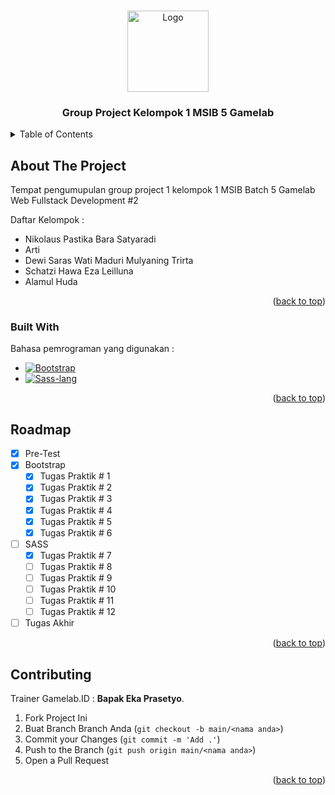 <a name="readme-top"></a>

<br />
<div align="center">
  <a href="https://www.gamelab.id/">
    <img src="https://media.discordapp.net/attachments/761117235183091712/1153584415532916756/image.png?width=828&height=220" alt="Logo" width = "130px">
  </a>
  <h3 align="center">Group Project Kelompok 1 MSIB 5 Gamelab</h3>
</div>

<!-- TABLE OF CONTENTS -->
<details>
  <summary>Table of Contents</summary>
  <ol>
    <li>
      <a href="#about-the-project">About The Project</a>
      <ul>
        <li><a href="#built-with">Built With</a></li>
      </ul>
    </li>
    <li><a href="#roadmap">Roadmap</a></li>
    <li><a href="#contributing">Contributing</a></li>
  </ol>
</details>



<!-- ABOUT THE PROJECT -->
## About The Project
Tempat pengumupulan group project 1 kelompok 1 MSIB Batch 5 Gamelab Web Fullstack Development #2

Daftar Kelompok :
* Nikolaus Pastika Bara Satyaradi
* Arti
* Dewi Saras Wati Maduri Mulyaning Trirta
* Schatzi Hawa Eza Leilluna
* Alamul Huda
<p align="right">(<a href="#readme-top">back to top</a>)</p>

### Built With

Bahasa pemrograman yang digunakan : 

* [![Bootstrap][Bootstrap.com]][Bootstrap-url]
* [![Sass-lang][Sass-lang.com]][Sass-url]

<p align="right">(<a href="#readme-top">back to top</a>)</p>

<!-- ROADMAP -->
## Roadmap

- [x] Pre-Test
- [x] Bootstrap
    - [x] Tugas Praktik # 1
    - [x] Tugas Praktik # 2
    - [x] Tugas Praktik # 3
    - [x] Tugas Praktik # 4
    - [x] Tugas Praktik # 5
    - [x] Tugas Praktik # 6
- [ ] SASS
    - [x] Tugas Praktik # 7
    - [ ] Tugas Praktik # 8
    - [ ] Tugas Praktik # 9
    - [ ] Tugas Praktik # 10
    - [ ] Tugas Praktik # 11
    - [ ] Tugas Praktik # 12
- [ ] Tugas Akhir
<p align="right">(<a href="#readme-top">back to top</a>)</p>



<!-- CONTRIBUTING -->
## Contributing

Trainer Gamelab.ID : 
**Bapak Eka Prasetyo**.

1. Fork Project Ini
2. Buat Branch Branch Anda (`git checkout -b main/<nama anda>`)
3. Commit your Changes (`git commit -m 'Add .'`)
4. Push to the Branch (`git push origin main/<nama anda>`)
5. Open a Pull Request

<p align="right">(<a href="#readme-top">back to top</a>)</p>

<!-- MARKDOWN LINKS & IMAGES -->
<!-- https://www.markdownguide.org/basic-syntax/#reference-style-links -->


[Sass-lang.com]: https://img.shields.io/badge/SASS-d3679f?style=for-the-badge&logo=sass&logoColor=white
[Sass-url]: https://sass-lang.com/
[Laravel.com]: https://img.shields.io/badge/Laravel-FF2D20?style=for-the-badge&logo=laravel&logoColor=white
[Laravel-url]: https://laravel.com
[Bootstrap.com]: https://img.shields.io/badge/Bootstrap-563D7C?style=for-the-badge&logo=bootstrap&logoColor=white
[Bootstrap-url]: https://getbootstrap.com
[JQuery.com]: https://img.shields.io/badge/jQuery-0769AD?style=for-the-badge&logo=jquery&logoColor=white
[JQuery-url]: https://jquery.com 
